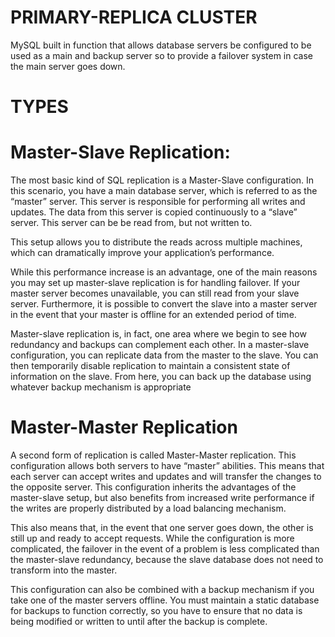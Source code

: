 # PRIMARY-REPLICA CLUSTER
MySQL built in function that allows database servers be configured to be used as a main and backup
server so to provide a failover system in case the main server goes down.

# TYPES
  # Master-Slave Replication:

The most basic kind of SQL replication is a Master-Slave configuration. In this scenario, you have a main database server, which is referred to as the “master” server. This server is responsible for performing all writes and updates. The data from this server is copied continuously to a “slave” server. This server can be be read from, but not written to.

This setup allows you to distribute the reads across multiple machines, which can dramatically improve your application’s performance.

While this performance increase is an advantage, one of the main reasons you may set up master-slave replication is for handling failover. If your master server becomes unavailable, you can still read from your slave server. Furthermore, it is possible to convert the slave into a master server in the event that your master is offline for an extended period of time.

Master-slave replication is, in fact, one area where we begin to see how redundancy and backups can complement each other. In a master-slave configuration, you can replicate data from the master to the slave. You can then temporarily disable replication to maintain a consistent state of information on the slave. From here, you can back up the database using whatever backup mechanism is appropriate

# Master-Master Replication
A second form of replication is called Master-Master replication. This configuration allows both servers to have “master” abilities. This means that each server can accept writes and updates and will transfer the changes to the opposite server. This configuration inherits the advantages of the master-slave setup, but also benefits from increased write performance if the writes are properly distributed by a load balancing mechanism.

This also means that, in the event that one server goes down, the other is still up and ready to accept requests. While the configuration is more complicated, the failover in the event of a problem is less complicated than the master-slave redundancy, because the slave database does not need to transform into the master.

This configuration can also be combined with a backup mechanism if you take one of the master servers offline. You must maintain a static database for backups to function correctly, so you have to ensure that no data is being modified or written to until after the backup is complete.
